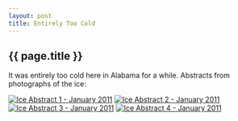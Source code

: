 ```yaml
---
layout: post
title: Entirely Too Cold
---
```


## {{ page.title }}

It was entirely too cold here in Alabama for a while.  Abstracts from photographs of the ice:

<a href="/images/abstracts/ice_abstract_1.jpg"><img src='/images/abstracts/thumbs/ice_abstract_1.jpg' alt='Ice Abstract 1 - January 2011' /></a>
<a href="/images/abstracts/ice_abstract_2.jpg"><img src='/images/abstracts/thumbs/ice_abstract_2.jpg' alt='Ice Abstract 2 - January 2011' /></a>
<a href="/images/abstracts/ice_abstract_3.jpg"><img src='/images/abstracts/thumbs/ice_abstract_3.jpg' alt='Ice Abstract 3 - January 2011' /></a>
<a href="/images/abstracts/ice_abstract_4.jpg"><img src='/images/abstracts/thumbs/ice_abstract_4.jpg' alt='Ice Abstract 4 - January 2011' /></a>

